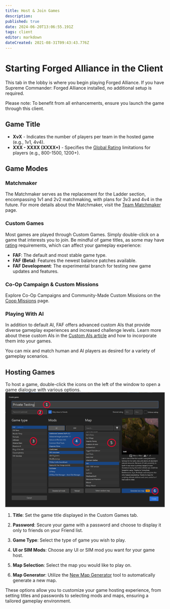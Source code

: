 ```yaml
---
title: Host & Join Games
description: 
published: true
date: 2024-06-20T13:06:55.191Z
tags: client
editor: markdown
dateCreated: 2021-08-31T09:43:43.776Z
---
```


# Starting Forged Alliance in the Client

This tab in the lobby is where you begin playing Forged Alliance. If you have Supreme Commander: Forged Alliance installed, no additional setup is required.

Please note: To benefit from all enhancements, ensure you launch the game through this client.

## Game Title

- **XvX** - Indicates the number of players per team in the hosted game (e.g., 1v1, 4v4).
- **XXX - XXXX (XXXX+)** - Specifies the [Global Rating](/en/Infrastructure/Rating-System) limitations for players (e.g., 800-1500, 1200+).

## Game Modes

### Matchmaker
The Matchmaker serves as the replacement for the Ladder section, encompassing 1v1 and 2v2 matchmaking, with plans for 3v3 and 4v4 in the future. For more details about the Matchmaker, visit the [Team Matchmaker](/en/Play/Client/tmm) page.

### Custom Games
Most games are played through Custom Games. Simply double-click on a game that interests you to join. Be mindful of game titles, as some may have [rating](/en/Infrastructure/Rating-System) requirements, which can affect your gameplay experience:
- **FAF**: The default and most stable game type.
- **FAF (Beta)**: Features the newest balance patches available.
- **FAF Development**: The experimental branch for testing new game updates and features.

### Co-Op Campaign & Custom Missions
Explore Co-Op Campaigns and Community-Made Custom Missions on the [Coop Missions](/en/Play/Client/Coop-Missions) page.

### Playing With AI
In addition to default AI, FAF offers advanced custom AIs that provide diverse gameplay experiences and increased challenge levels. Learn more about these custom AIs in the [Custom AIs article](/en/Development/AI/Custom-AIs) and how to incorporate them into your games.

You can mix and match human and AI players as desired for a variety of gameplay scenarios.

## Hosting Games

To host a game, double-click the icons on the left of the window to open a game dialogue with various options.
![hosting-games.png](/hosting-games.png)

1. **Title**: Set the game title displayed in the Custom Games tab.
   
2. **Password**: Secure your game with a password and choose to display it only to friends on your Friend list.

3. **Game Type**: Select the type of game you wish to play.

4. **UI or SIM Mods**: Choose any UI or SIM mod you want for your game host.

5. **Map Selection**: Select the map you would like to play on.

6. **Map Generator**: Utilize the [New Map Generator](https://youtu.be/YBGopmjUMw4) tool to automatically generate a new map.

These options allow you to customize your game hosting experience, from setting titles and passwords to selecting mods and maps, ensuring a tailored gameplay environment.